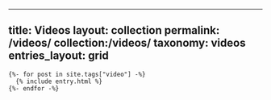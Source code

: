 
---
title: Videos
layout: collection
permalink: /videos/
collection:/videos/
taxonomy: videos
entries_layout: grid
---






























































































































































































































































































































































































































































































































































































































































































































































































































































































































































































































































































































```
{%- for post in site.tags["video"] -%}
  {% include entry.html %}
{%- endfor -%}
```
